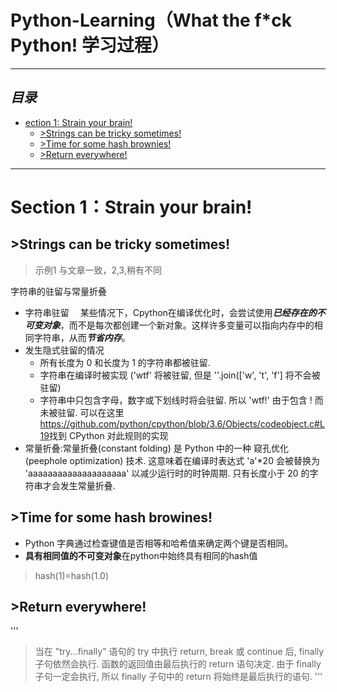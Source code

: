 # Python-Learning（What the f*ck Python! 学习过程）

-----------------------------------------------------------------
***目录***
-----------------------------------------------------------------
- [ection 1: Strain your brain!](#s1)
  + [>Strings can be tricky sometimes!](#s1_1)
  + [>Time for some hash brownies!](#s1_2)
  + [>Return  everywhere!](#s1_3)



-------------------------------------------------------------------
 # <s1 id ='s1'>Section 1：Strain your brain!</s1>

## <s11 id='s1_1'> >Strings can be tricky sometimes!</s11>
>  示例1 与文章一致，2,3,稍有不同

字符串的驻留与常量折叠
- 字符串驻留
&emsp;某些情况下，Cpython在编译优化时，会尝试使用***已经存在的不可变对象***，而不是每次都创建一个新对象。这样许多变量可以指向内存中的相同字符串，从而***节省内存***。
- 发生隐式驻留的情况
   - 所有长度为 0 和长度为 1 的字符串都被驻留.
   - 字符串在编译时被实现 ('wtf' 将被驻留, 但是 ''.join(['w', 't', 'f'] 将不会被驻留)
   - 字符串中只包含字母，数字或下划线时将会驻留. 所以 'wtf!' 由于包含 ! 而未被驻留. 可以在这里<https://github.com/python/cpython/blob/3.6/Objects/codeobject.c#L19>找到 CPython 对此规则的实现
- 常量折叠:常量折叠(constant folding) 是 Python 中的一种 窥孔优化(peephole optimization) 技术. 这意味着在编译时表达式 'a'*20 会被替换为 'aaaaaaaaaaaaaaaaaaaa' 以减少运行时的时钟周期. 只有长度小于 20 的字符串才会发生常量折叠. 
>

## <s12 id ='s1_2'> >Time for some hash browines! </s12>
+ Python 字典通过检查键值是否相等和哈希值来确定两个键是否相同。
+ **具有相同值的不可变对象**在python中始终具有相同的hash值
>hash(1)=hash(1.0)

## <s13 id='s1_3'> >Return everywhere! </s13>
'''
> 当在 "try...finally" 语句的 try 中执行 return, break 或 continue 后, finally 子句依然会执行.
> 函数的返回值由最后执行的 return 语句决定. 由于 finally 子句一定会执行, 所以 finally 子句中的 return 将始终是最后执行的语句.
'''
